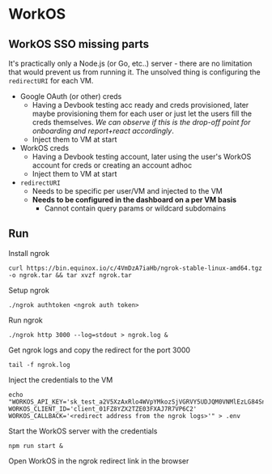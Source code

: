 # WorkOS

## WorkOS SSO missing parts

It's practically only a Node.js (or Go, etc..) server - there are no limitation that would prevent us from running it. The unsolved thing is configuring the `redirectURI` for each VM.

- Google OAuth (or other) creds
  - Having a Devbook testing acc ready and creds provisioned, later maybe provisioning them for each user or just let the users fill the creds themselves. *We can observe if this is the drop-off point for onboarding and report+react accordingly*.
  - Inject them to VM at start
- WorkOS creds
  - Having a Devbook testing account, later using the user's WorkOS account for creds or creating an account adhoc
  - Inject them to VM at start
- `redirectURI`
  - Needs to be specific per user/VM and injected to the VM
  - **Needs to be configured in the dashboard on a per VM basis**
    - Cannot contain query params or wildcard subdomains

## Run

Install ngrok
```
curl https://bin.equinox.io/c/4VmDzA7iaHb/ngrok-stable-linux-amd64.tgz -o ngrok.tar && tar xvzf ngrok.tar
```

Setup ngrok
```
./ngrok authtoken <ngrok auth token>
```


Run ngrok
```
./ngrok http 3000 --log=stdout > ngrok.log &
```

Get ngrok logs and copy the redirect for the port 3000
```
tail -f ngrok.log
```

Inject the credentials to the VM
```
echo "WORKOS_API_KEY='sk_test_a2V5XzAxRlo4WVpYMkozSjVGRVY5UDJQM0VNMlEzLG84SnN1ZkdsNW1LaUUwTU9jNmdZQ2NLR3c'
WORKOS_CLIENT_ID='client_01FZ8YZX2TZE03FXAJ7R7VP6C2'
WORKOS_CALLBACK='<redirect address from the ngrok logs>'" > .env
```

Start the WorkOS server with the credentials
```
npm run start &
```

Open WorkOS in the ngrok redirect link in the browser